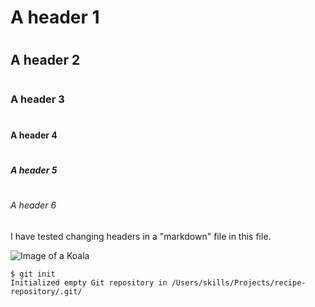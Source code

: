 # <h1>A header 1 </h1>
# <h2>A header 2 </h2>
# <h3>A header 3 </h3>
# <h4>A header 4 </h4>
# <h5>A header 5 </h5>
# <h6>A header 6 </h6>

I have tested changing headers in a "markdown" file in this file.

![Image of a Koala](https://cdn.britannica.com/26/162626-050-3534626F/Koala.jpg)

```
$ git init
Initialized empty Git repository in /Users/skills/Projects/recipe-repository/.git/
```
